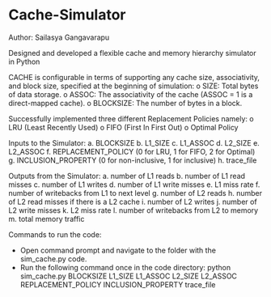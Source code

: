 # Cache-Simulator

Author: Sailasya Gangavarapu

Designed and developed a flexible cache and memory hierarchy simulator in Python

CACHE is configurable in terms of supporting any cache size, associativity, and block size, specified at the beginning of simulation: 
  o SIZE: Total bytes of data storage.
  o ASSOC: The associativity of the cache (ASSOC = 1 is a direct-mapped cache). 
  o BLOCKSIZE: The number of bytes in a block.
  
Successfully implemented three different Replacement Policies namely:
  o LRU (Least Recently Used)
  o FIFO (First In First Out)
  o Optimal Policy
  
Inputs to the Simulator:
  a. BLOCKSIZE 
  b. L1_SIZE 
  c. L1_ASSOC 
  d. L2_SIZE 
  e. L2_ASSOC 
  f. REPLACEMENT_POLICY (0 for LRU, 1 for FIFO, 2 for Optimal)
  g. INCLUSION_PROPERTY (0 for non-inclusive, 1 for inclusive)
  h. trace_file

Outputs from the Simulator:
  a. number of L1 reads
  b. number of L1 read misses
  c. number of L1 writes
  d. number of L1 write misses
  e. L1 miss rate
  f. number of writebacks from L1 to next level
  g. number of L2 reads
  h. number of L2 read misses if there is a L2 cache
  i. number of L2 writes
  j. number of L2 write misses
  k. L2 miss rate
  l. number of writebacks from L2 to memory
  m. total memory traffic 
  
Commands to run the code:
- Open command prompt and navigate to the folder with the sim_cache.py code.
- Run the following command once in the code directory:
    python sim_cache.py BLOCKSIZE L1_SIZE L1_ASSOC L2_SIZE L2_ASSOC REPLACEMENT_POLICY INCLUSION_PROPERTY trace_file
